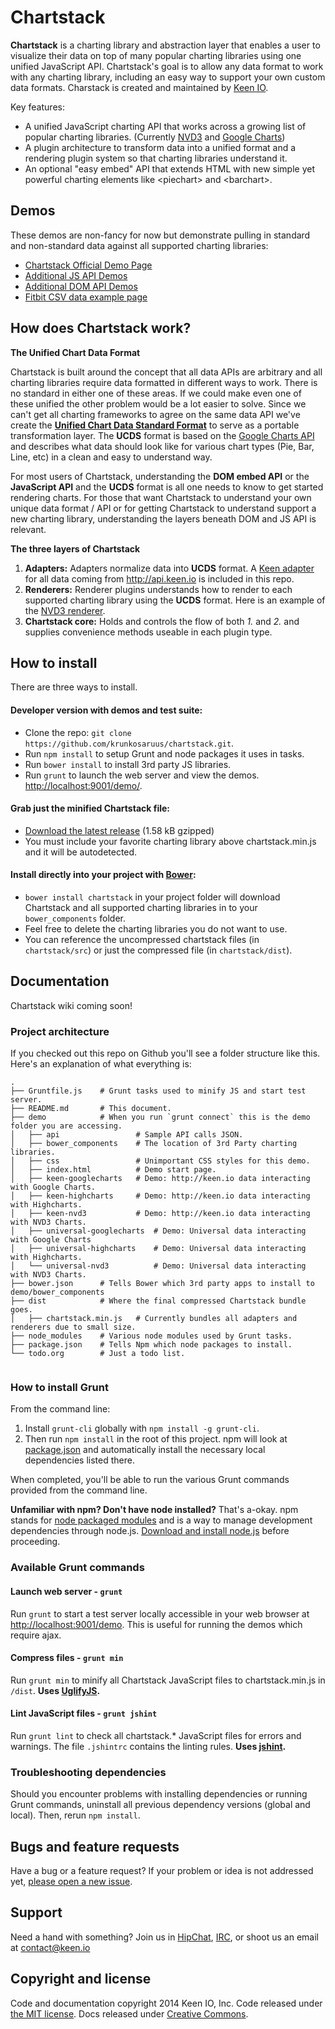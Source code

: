 # Chartstack

**Chartstack** is a charting library and abstraction layer that enables a user to visualize their data on top of many popular charting libraries using one unified JavaScript API. Chartstack's goal is to allow any data format to work with any charting library, including an easy way to support your own custom data formats. Charstack is created and maintained by [Keen IO](http://keen.io/).

Key features:
- A unified JavaScript charting API that works across a growing list of popular charting libraries. (Currently [NVD3](http://nvd3.org/) and [Google Charts](https://developers.google.com/chart/))
- A plugin architecture to transform data into a unified format and a rendering plugin system so that charting libraries understand it.
- An optional "easy embed" API that extends HTML with new simple yet powerful charting elements like &lt;piechart> and &lt;barchart>.

## Demos

These demos are non-fancy for now but demonstrate pulling in standard and non-standard data against all supported charting libraries:
* [Chartstack Official Demo Page](http://keenlabs.github.io/chartstack/)
* [Additional JS API Demos](http://keenlabs.github.io/chartstack/js-api-demo/)
* [Additional DOM API Demos](http://keenlabs.github.io/chartstack/dom-api-demo/)
* [Fitbit CSV data example page](http://keenlabs.github.io/chartstack/fitbit/)

## How does Chartstack work?

**The Unified Chart Data Format**

Chartstack is built around the concept that all data APIs are arbitrary and all charting libraries require data formatted in different ways to work. There is no standard in either one of these areas.  If we could make even one of these unified the other problem would be a lot easier to solve. Since we can't get all charting frameworks to agree on the same data API we've create the [**Unified Chart Data Standard Format**](https://github.com/keenlabs/chartstack/wiki/Unified-Chart-Data-Format) to serve as a portable transformation layer.  The **UCDS** format is based on the [Google Charts API](https://developers.google.com/chart/interactive/docs/reference) and describes what data should look like for various chart types (Pie, Bar, Line, etc) in a clean and easy to understand way.

For most users of Chartstack, understanding the **DOM embed API** or the **JavaScript API** and the **UCDS** format is all one needs to know to get started rendering charts.  For those that want Chartstack to understand your own unique data format / API or for getting Chartstack to understand support a new charting library, understanding the layers beneath DOM and JS API is relevant.

**The three layers of Chartstack**

1. **Adapters:** Adapters normalize data into **UCDS** format.  A [Keen adapter](src/adapter/chartstack.keen.universal.adapter.js) for all data coming from http://api.keen.io is included in this repo.
2. **Renderers:** Renderer plugins understands how to render to each supported charting library using the **UCDS** format. Here is an example of the [NVD3 renderer](src/renderer/chartstack.nvd3.renderer.js).
2. **Chartstack core:** Holds and controls the flow of both *1.* and *2.* and supplies convenience methods useable in each plugin type.

## How to install

There are three ways to install.

#### Developer version with demos and test suite:

- Clone the repo: `git clone https://github.com/krunkosaruus/chartstack.git`.
- Run `npm install` to setup Grunt and node packages it uses in tasks.
- Run `bower install` to install 3rd party JS libraries.
- Run `grunt` to launch the web server and view the demos. [http://localhost:9001/demo/](http://localhost:9001/demo/).

#### Grab just the minified Chartstack file:
- [Download the latest release](https://github.com/keenlabs/chartstack/releases/download/v0.0.1/chartstack.min.js) (1.58 kB gzipped)
- You must include your favorite charting library above chartstack.min.js and it will be autodetected.

#### Install directly into your project with [Bower](http://bower.io):
- `bower install chartstack` in your project folder will download Chartstack and all supported charting libraries in to your `bower_components` folder.
- Feel free to delete the charting libraries you do not want to use.
- You can reference the uncompressed chartstack files (in `chartstack/src`) or just the compressed file (in `chartstack/dist`).

## Documentation

Chartstack wiki coming soon!

### Project architecture

If you checked out this repo on Github you'll see a folder structure like this. Here's an explanation of what everything is:

```
.
├── Gruntfile.js	# Grunt tasks used to minify JS and start test server.
├── README.md		# This document.
├── demo			# When you run `grunt connect` this is the demo folder you are accessing.
│   ├── api					# Sample API calls JSON.
│   ├── bower_components	# The location of 3rd Party charting libraries.
│   ├── css					# Unimportant CSS styles for this demo.
│   ├── index.html			# Demo start page.
│   ├── keen-googlecharts	# Demo: http://keen.io data interacting with Google Charts.
│   ├── keen-highcharts		# Demo: http://keen.io data interacting with Highcharts.
│   ├── keen-nvd3			# Demo: http://keen.io data interacting with NVD3 Charts.
│   ├── universal-googlecharts	# Demo: Universal data interacting with Google Charts
│   ├── universal-highcharts	# Demo: Universal data interacting with Highcharts.
│   └── universal-nvd3			# Demo: Universal data interacting with NVD3 Charts.
├── bower.json		# Tells Bower which 3rd party apps to install to demo/bower_components
├── dist			# Where the final compressed Chartstack bundle goes.
│   ├── chartstack.min.js	# Currently bundles all adapters and renderers due to small size.
├── node_modules	# Various node modules used by Grunt tasks.
├── package.json	# Tells Npm which node packages to install.
└── todo.org		# Just a todo list.


```

### How to install Grunt

From the command line:

1. Install `grunt-cli` globally with `npm install -g grunt-cli`.
2. Then run `npm install` in the root of this project. npm will look at [package.json](https://github.com/krunkosaurus/chartstack/blob/master/package.json) and automatically install the necessary local dependencies listed there.

When completed, you'll be able to run the various Grunt commands provided from the command line.

**Unfamiliar with npm? Don't have node installed?** That's a-okay. npm stands for [node packaged modules](http://npmjs.org/) and is a way to manage development dependencies through node.js. [Download and install node.js](http://nodejs.org/download/) before proceeding.

### Available Grunt commands

#### Launch web server - `grunt`
Run `grunt` to start a test server locally accessible in your web browser at [http://localhost:9001/demo](http://localhost:9001/demo/).  This is useful for running the demos which require ajax.

#### Compress files - `grunt min`
Run `grunt min` to minify all Chartstack JavaScript files to chartstack.min.js in `/dist`. **Uses [UglifyJS](http://lisperator.net/uglifyjs/).**

#### Lint JavaScript files - `grunt jshint`
Run `grunt lint` to check all chartstack.* JavaScript files for errors and warnings.  The file `.jshintrc` contains the linting rules. **Uses [jshint](http://www.jshint.com/).**

### Troubleshooting dependencies

Should you encounter problems with installing dependencies or running Grunt commands, uninstall all previous dependency versions (global and local). Then, rerun `npm install`.

## Bugs and feature requests

Have a bug or a feature request? If your problem or idea is not addressed yet, [please open a new issue](https://github.com/krunkosaurus/chartstack/issues/new).

## Support

Need a hand with something? Join us in [HipChat](http://users.keen.io/), [IRC](http://webchat.freenode.net/?channels=keen-io), or shoot us an email at [contact@keen.io](mailto:contact@keen.io)

## Copyright and license

Code and documentation copyright 2014 Keen IO, Inc. Code released under [the MIT license](LICENSE). Docs released under [Creative Commons](LICENSE).
